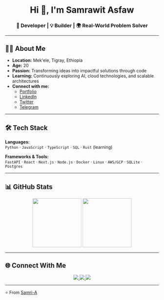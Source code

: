 <h1 align="center">Hi 👋, I'm Samrawit Asfaw</h1>
<h3 align="center">🚀 Developer | 💡 Builder | 🌍 Real-World Problem Solver</h3>

---

## 👨‍💻 About Me
- **Location:** Mek'ele, Tigray, Ethiopia
- **Age:** 20
- **Passion:** Transforming ideas into impactful solutions through code
- **Learning:** Continuously exploring AI, cloud technologies, and scalable architectures
- **Connect with me:**  
  - [Portfolio](https://your-portfolio-link.com)
  - [LinkedIn](https://linkedin.com/in/your-profile)
  - [Twitter](https://twitter.com/your-handle)
  - [Telegram](https://t.me/your-handle)

---

## 🛠️ Tech Stack
**Languages:**  
`Python` · `JavaScript` · `TypeScript` · `SQL` · `Rust` (learning)

**Frameworks & Tools:**  
`FastAPI` · `React` · `Next.js` · `Node.js` · `Docker` · `Linux` · `AWS/GCP` · `SQLite` · `Postgres`

---

## 📊 GitHub Stats
<p align="center">
  <img src="https://github-readme-stats.vercel.app/api?username=Samri-A&show_icons=true&theme=default&hide_border=true" height="160" />
  <img src="https://github-readme-stats.vercel.app/api/top-langs/?username=Samri-A&layout=compact&theme=default&hide_border=true" height="160" />
</p>

---

## 🌐 Connect With Me
<p align="center">
  <a href="https://linkedin.com/in/your-profile" target="_blank">
    <img src="https://img.shields.io/badge/LinkedIn-%230077B5.svg?&logo=linkedin&logoColor=white" />
  </a>
  <a href="https://twitter.com/your-handle" target="_blank">
    <img src="https://img.shields.io/badge/Twitter-%231DA1F2.svg?&logo=twitter&logoColor=white" />
  </a>
  <a href="mailto:your-email@example.com">
    <img src="https://img.shields.io/badge/Gmail-D14836.svg?&logo=gmail&logoColor=white" />
  </a>
</p>

---

⭐️ From [Samri-A](https://github.com/Samri-A)
